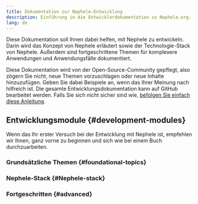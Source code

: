 ```yaml
---
title: Dokumentation zur Nephele-Entwicklung
description: Einführung in die Entwicklerdokumentation zu Nephele.org.
lang: de
---
```


Diese Dokumentation soll Ihnen dabei helfen, mit Nephele zu entwickeln. Darin wird das Konzept von Nephele erläutert sowie der Technologie-Stack von Nephele. Außerdem sind fortgeschrittene Themen für komplexere Anwendungen und Anwendungsfälle dokumentiert.

Diese Dokumentation wird von der Open-Source-Community gepflegt, also zögern Sie nicht, neue Themen vorzuschlagen oder neue Inhalte hinzuzufügen. Geben Sie dabei Beispiele an, wenn das Ihrer Meinung nach hilfreich ist. Die gesamte Entwicklungsdokumentation kann auf GitHub bearbeitet werden. Falls Sie sich nicht sicher sind wie, [befolgen Sie einfach diese Anleitung](https://github.com/Nephele/Nephele-org-website/blob/dev/docs/editing-markdown.md).

## Entwicklungsmodule {#development-modules}

Wenn das Ihr erster Versuch bei der Entwicklung mit Nephele ist, empfehlen wir Ihnen, ganz vorne zu beginnen und sich wie bei einem Buch durchzuarbeiten.

### Grundsätzliche Themen {#foundational-topics}

<DeveloperDocsLinks headerId="foundational-topics" />

### Nephele-Stack {#Nephele-stack}

<DeveloperDocsLinks headerId="Nephele-stack" />

### Fortgeschritten {#advanced}

<DeveloperDocsLinks headerId="advanced" />
